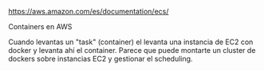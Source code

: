 https://aws.amazon.com/es/documentation/ecs/

Containers en AWS

Cuando levantas un "task" (container) el levanta una instancia de EC2 con docker y levanta ahí el container.
Parece que puede montarte un cluster de dockers sobre instancias EC2 y gestionar el scheduling.
